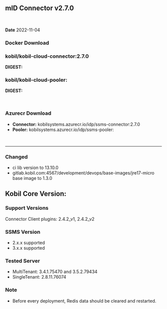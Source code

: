 ## mID Connector v2.7.0

<br/>

**Date** 2022-11-04

### **Docker Download**

### kobil/kobil-cloud-connector:2.7.0
**DIGEST:** 
### kobil/kobil-cloud-pooler: 
**DIGEST:** 

<br/>

### **Azurecr Download**
- **Connector:** kobilsystems.azurecr.io/idp/ssms-connector:2.7.0  
- **Pooler:** kobilsystems.azurecr.io/idp/ssms-pooler: 
<br/>

------------------------------------
 
### Changed 
* ci lib version to 13.10.0
* gitlab.kobil.com:4567/development/devops/base-images/jre17-micro base image to 1.3.0


## Kobil Core Version: 

### Support Versions
Connector Client plugins: 2.4.2_v1, 2.4.2_v2 
 
### SSMS Version 
* 2.x.x supported 
* 3.x.x supported 

### Tested Server 
* MultiTenant: 3.4.1.75470 and 3.5.2.79434 
* SingleTenant: 2.8.11.76074 

### Note
* Before every deployment, Redis data should be cleared and restarted. 
